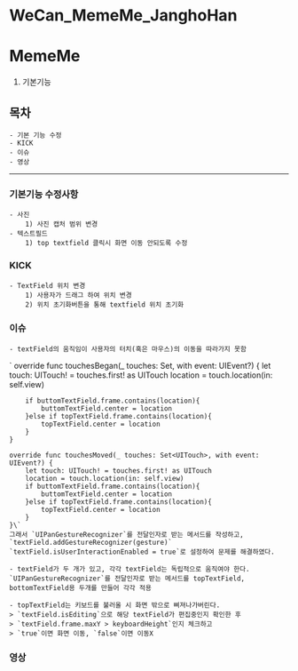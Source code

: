 # WeCan_MemeMe_JanghoHan
# MemeMe
1. 기본기능
## 목차
    - 기본 기능 수정
    - KICK
    - 이슈
    - 영상
---
### 기본기능 수정사항
    - 사진
        1) 사진 캡처 범위 변경
    - 텍스트필드
        1) top textfield 클릭시 화면 이동 안되도록 수정
### KICK
    - TextField 위치 변경
        1) 사용자가 드래그 하여 위치 변경
        2) 위치 초기화버튼을 통해 textfield 위치 초기화
### 이슈
    - textField의 움직임이 사용자의 터치(혹은 마우스)의 이동을 따라가지 못함
\`    override func touchesBegan(_ touches: Set<UITouch>, with event: UIEvent?) {
        let touch: UITouch! = touches.first! as UITouch
        location = touch.location(in: self.view)

        if buttomTextField.frame.contains(location){
            buttomTextField.center = location
        }else if topTextField.frame.contains(location){
            topTextField.center = location
        }
    }

    override func touchesMoved(_ touches: Set<UITouch>, with event: UIEvent?) {
        let touch: UITouch! = touches.first! as UITouch
        location = touch.location(in: self.view)
        if buttomTextField.frame.contains(location){
            buttomTextField.center = location
        }else if topTextField.frame.contains(location){
            topTextField.center = location
        }
    }\`
    그래서 `UIPanGestureRecognizer`를 전달인자로 받는 메서드를 작성하고, 
    `textField.addGestureRecognizer(gesture)`
    `textField.isUserInteractionEnabled = true`로 설정하여 문제를 해결하였다.

    - textField가 두 개가 있고, 각각 textField는 독립적으로 움직여야 한다.
    `UIPanGestureRecognizer`를 전달인자로 받는 메서드를 topTextField, bottomTextField용 두개를 만들어 각각 적용

    - topTextField는 키보드를 불러올 시 화면 밖으로 삐져나가버린다.
    > `textField.isEditing`으로 해당 textField가 편집중인지 확인한 후
    > `textField.frame.maxY > keyboardHeight`인지 체크하고
    > `true`이면 화면 이동, `false`이면 이동X

### 영상
    
